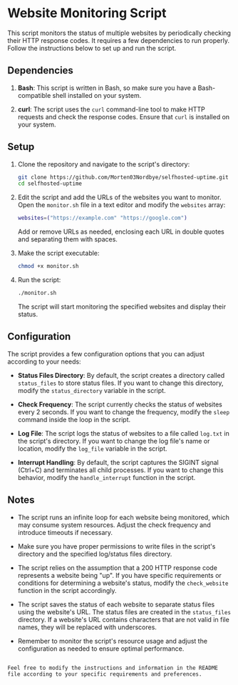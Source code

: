 # Website Monitoring Script

This script monitors the status of multiple websites by periodically checking their HTTP response codes. It requires a few dependencies to run properly. Follow the instructions below to set up and run the script.

## Dependencies

1. **Bash**: This script is written in Bash, so make sure you have a Bash-compatible shell installed on your system.

2. **curl**: The script uses the `curl` command-line tool to make HTTP requests and check the response codes. Ensure that `curl` is installed on your system.

## Setup

1. Clone the repository and navigate to the script's directory:

   ```bash
   git clone https://github.com/Morten03Nordbye/selfhosted-uptime.git
   cd selfhosted-uptime
   ```

2. Edit the script and add the URLs of the websites you want to monitor. Open the `monitor.sh` file in a text editor and modify the `websites` array:

   ```bash
   websites=("https://example.com" "https://google.com")
   ```

   Add or remove URLs as needed, enclosing each URL in double quotes and separating them with spaces.

3. Make the script executable:

   ```bash
   chmod +x monitor.sh
   ```

4. Run the script:

   ```bash
   ./monitor.sh
   ```

   The script will start monitoring the specified websites and display their status.

## Configuration

The script provides a few configuration options that you can adjust according to your needs:

- **Status Files Directory**: By default, the script creates a directory called `status_files` to store status files. If you want to change this directory, modify the `status_directory` variable in the script.

- **Check Frequency**: The script currently checks the status of websites every 2 seconds. If you want to change the frequency, modify the `sleep` command inside the loop in the script.

- **Log File**: The script logs the status of websites to a file called `log.txt` in the script's directory. If you want to change the log file's name or location, modify the `log_file` variable in the script.

- **Interrupt Handling**: By default, the script captures the SIGINT signal (Ctrl+C) and terminates all child processes. If you want to change this behavior, modify the `handle_interrupt` function in the script.

## Notes

- The script runs an infinite loop for each website being monitored, which may consume system resources. Adjust the check frequency and introduce timeouts if necessary.

- Make sure you have proper permissions to write files in the script's directory and the specified log/status files directory.

- The script relies on the assumption that a 200 HTTP response code represents a website being "up". If you have specific requirements or conditions for determining a website's status, modify the `check_website` function in the script accordingly.

- The script saves the status of each website to separate status files using the website's URL. The status files are created in the `status_files` directory. If a website's URL contains characters that are not valid in file names, they will be replaced with underscores.

- Remember to monitor the script's resource usage and adjust the configuration as needed to ensure optimal performance.

```

Feel free to modify the instructions and information in the README file according to your specific requirements and preferences.
